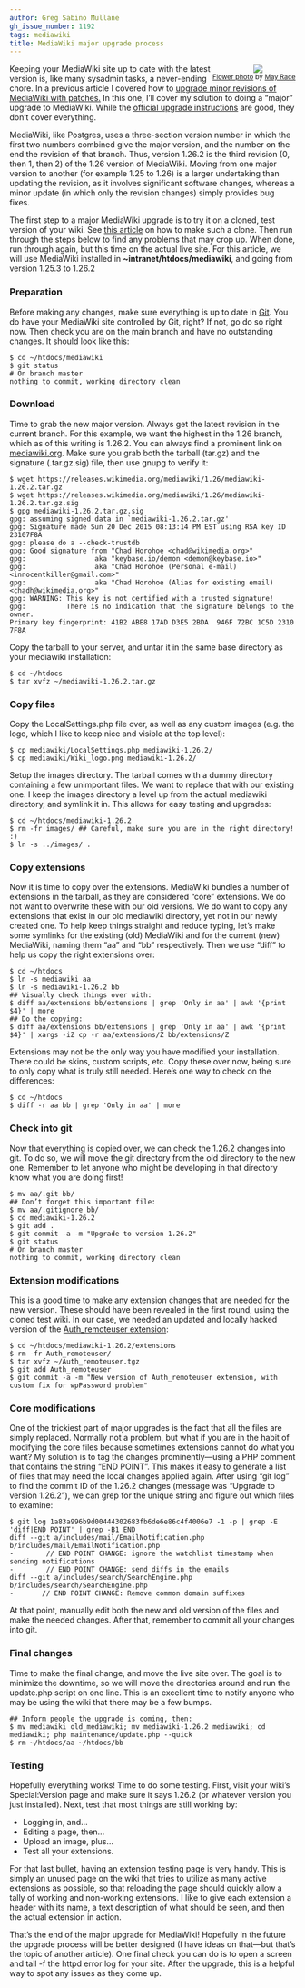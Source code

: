```yaml
---
author: Greg Sabino Mullane
gh_issue_number: 1192
tags: mediawiki
title: MediaWiki major upgrade process
---
```


<div class="separator" style="clear: both; float:right; text-align: center;"><a href="/blog/2016/01/13/mediawiki-major-upgrade-process/image-0-big.jpeg" id="jA0ECgMCAgq+j/dF5fVg0p8B+8AMgSoFokDOSe5KCFaxWZJhpt3VCeVufE4QxYsVo4JdJsN/neWFX+7wvaOGwJ4PWGvCJkIhTWbhp40tAbTL4uxmK3Qn7vru5vFtQvwJab4uSmKNp+lG4rTqWrHU2gi0wLlpFCKQ7WabVQ5cAdwwUInGP/13zrBj9J0Cg9FAZVjb5M9qFDNl6kip6Gg8dl5IXp+PKyhRd09Nng4yBKM==zRAb" imageanchor="1" style="clear: right; margin-bottom: 1em; margin-left: 1em;"><img border="0" src="/blog/2016/01/13/mediawiki-major-upgrade-process/image-0.jpeg"/></a><br/><small><a href="https://flic.kr/p/26krAr">Flower photo</a> by <a href="https://www.flickr.com/photos/mayrace/">May Race</a></small></div>

Keeping your MediaWiki site up to date with the latest version is, like many sysadmin tasks, a never-ending chore. In a previous article I covered how to [upgrade minor revisions of MediaWiki with patches.](/blog/2014/10/02/mediawiki-minor-upgrade-with-patches) In this one, I’ll cover my solution to doing a “major” upgrade to MediaWiki. While the [official upgrade instructions](https://www.mediawiki.org/wiki/Manual:Upgrading) are good, they don’t cover everything.

MediaWiki, like Postgres, uses a three-section version number in which the first two 
numbers combined give the major version, and the number on the end the revision of 
that branch. Thus, version 1.26.2 is the third revision (0, then 1, then 2) of the 
1.26 version of MediaWiki. Moving from one major version to another (for example 1.25 
to 1.26) is a larger undertaking than updating the revision, as it involves significant 
software changes, whereas a minor update (in which only the revision changes) simply 
provides bug fixes.

The first step to a major MediaWiki upgrade is to try it on a cloned, test version of your wiki.
See [this article](/blog/2015/06/06/mediawiki-complete-test-wiki-via-cloning) on how to make such a clone. Then run through the steps below to find any problems 
that may crop up. When done, run through again, but this time on the actual live site.
For this article, we will use MediaWiki installed in **~intranet/htdocs/mediawiki**, and 
going from version 1.25.3 to 1.26.2

### Preparation

Before making any changes, make sure everything is up to date in 
[Git](https://rogerdudler.github.io/git-guide/). You do have your MediaWiki 
site controlled by Git, right? If not, go do so right now. Then check you are on the main branch 
and have no outstanding changes. It should look like this:

```
$ cd ~/htdocs/mediawiki
$ git status
# On branch master
nothing to commit, working directory clean
```

### Download

Time to grab the new major version. Always get the latest revision in the current 
branch. For this example, we want the highest in the 1.26 branch, which as of this 
writing is 1.26.2. You can always find a prominent link on [mediawiki.org](https://mediawiki.org/). Make sure you 
grab both the tarball (tar.gz) and the signature (.tar.gz.sig) file, then use gnupg to verify it:

```
$ wget https://releases.wikimedia.org/mediawiki/1.26/mediawiki-1.26.2.tar.gz
$ wget https://releases.wikimedia.org/mediawiki/1.26/mediawiki-1.26.2.tar.gz.sig
$ gpg mediawiki-1.26.2.tar.gz.sig 
gpg: assuming signed data in `mediawiki-1.26.2.tar.gz'
gpg: Signature made Sun 20 Dec 2015 08:13:14 PM EST using RSA key ID 23107F8A
gpg: please do a --check-trustdb
gpg: Good signature from "Chad Horohoe <chad@wikimedia.org>"
gpg:                 aka "keybase.io/demon <demon@keybase.io>"
gpg:                 aka "Chad Horohoe (Personal e-mail) <innocentkiller@gmail.com>"
gpg:                 aka "Chad Horohoe (Alias for existing email) <chadh@wikimedia.org>"
gpg: WARNING: This key is not certified with a trusted signature!
gpg:          There is no indication that the signature belongs to the owner.
Primary key fingerprint: 41B2 ABE8 17AD D3E5 2BDA  946F 72BC 1C5D 2310 7F8A
```

Copy the tarball to your server, and untar it in the same base directory as your 
mediawiki installation:

```
$ cd ~/htdocs
$ tar xvfz ~/mediawiki-1.26.2.tar.gz
```

### Copy files

Copy the LocalSettings.php file over, as well as any custom images (e.g. the logo, which I like 
to keep nice and visible at the top level):

```
$ cp mediawiki/LocalSettings.php mediawiki-1.26.2/
$ cp mediawiki/Wiki_logo.png mediawiki-1.26.2/
```

Setup the images directory. The tarball comes with a dummy directory containing a few unimportant files. We want to replace 
that with our existing one. I keep the images directory a level up from the actual mediawiki 
directory, and symlink it in. This allows for easy testing and upgrades:

```
$ cd ~/htdocs/mediawiki-1.26.2
$ rm -fr images/ ## Careful, make sure you are in the right directory! :)
$ ln -s ../images/ .
```

### Copy extensions

Now it is time to copy over the extensions. MediaWiki bundles a number of extensions in 
the tarball, as they are considered “core” extensions. We do not want to overwrite these 
with our old versions. We do want to copy any extensions that exist in our old 
mediawiki directory, yet not in our newly created one. To help keep things straight and 
reduce typing, let’s make some symlinks for the existing (old) MediaWiki and for the 
current (new) MediaWiki, naming them “aa” and “bb” respectively. Then we use “diff” to help 
us copy the right extensions over:

```
$ cd ~/htdocs
$ ln -s mediawiki aa
$ ln -s mediawiki-1.26.2 bb
## Visually check things over with:
$ diff aa/extensions bb/extensions | grep 'Only in aa' | awk '{print $4}' | more
## Do the copying:
$ diff aa/extensions bb/extensions | grep 'Only in aa' | awk '{print $4}' | xargs -iZ cp -r aa/extensions/Z bb/extensions/Z
```

Extensions may not be the only way you have modified your installation. There could 
be skins, custom scripts, etc. Copy these over now, being sure to only copy what is 
truly still needed. Here’s one way to check on the differences:

```
$ cd ~/htdocs
$ diff -r aa bb | grep 'Only in aa' | more
```

### Check into git

Now that everything is copied over, we can check the 1.26.2 changes into git. To do 
so, we will move the git directory from the old directory to the new one. Remember to let anyone who might 
be developing in that directory know what you are doing first!

```
$ mv aa/.git bb/
## Don’t forget this important file:
$ mv aa/.gitignore bb/
$ cd mediawiki-1.26.2
$ git add .
$ git commit -a -m "Upgrade to version 1.26.2"
$ git status
# On branch master
nothing to commit, working directory clean
```

### Extension modifications

This is a good time to make any extension changes that are needed for the new version. 
These should have been revealed in the first round, using the cloned test wiki. In our case, 
we needed an updated and locally hacked version of the [Auth_remoteuser extension](https://www.mediawiki.org/wiki/Extension:Auth_remoteuser):

```
$ cd ~/htdocs/mediawiki-1.26.2/extensions
$ rm -fr Auth_remoteuser/
$ tar xvfz ~/Auth_remoteuser.tgz
$ git add Auth_remoteuser
$ git commit -a -m "New version of Auth_remoteuser extension, with custom fix for wpPassword problem"
```

### Core modifications

One of the trickiest part of major upgrades is the fact that all the files are simply replaced. 
Normally not a problem, but what if you are in the habit of modifying the core files because sometimes 
extensions cannot do what you want? My solution is to tag the changes prominently—​using a PHP comment 
that contains the string “END POINT”. This makes it easy to generate a list of files that may 
need the local changes applied again. After using “git log” to find the commit ID of the 1.26.2 
changes (message was “Upgrade to version 1.26.2”), we can grep for the unique string and 
figure out which files to examine:

```
$ git log 1a83a996b9d00444302683fb6de6e86c4f4006e7 -1 -p | grep -E 'diff|END POINT' | grep -B1 END
diff --git a/includes/mail/EmailNotification.php b/includes/mail/EmailNotification.php
-        // END POINT CHANGE: ignore the watchlist timestamp when sending notifications
-        // END POINT CHANGE: send diffs in the emails
diff --git a/includes/search/SearchEngine.php b/includes/search/SearchEngine.php
-       // END POINT CHANGE: Remove common domain suffixes
```

At that point, manually edit both the new and old version of the files and make the 
needed changes. After that, remember to commit all your changes into git.

### Final changes

Time to make the final change, and move the live site over. The goal is to minimize the downtime, 
so we will move the directories around and run the update.php script on one line. This is an excellent 
time to notify anyone who may be using the wiki that there may be a few bumps.

```
## Inform people the upgrade is coming, then:
$ mv mediawiki old_mediawiki; mv mediawiki-1.26.2 mediawiki; cd mediawiki; php maintenance/update.php --quick
$ rm ~/htdocs/aa ~/htdocs/bb
```

### Testing

Hopefully everything works! Time to do some testing. First, visit your wiki’s Special:Version page and 
make sure it says 1.26.2 (or whatever version you just installed). Next, test that most things are still 
working by:

- Logging in, and...
 - Editing a page, then...
 - Upload an image, plus...
 - Test all your extensions.

For that last bullet, having an extension testing page is very handy. This is simply an unused page on the 
wiki that tries to utilize as many active extensions as possible, so that reloading the page should quickly 
allow a tally of working and non-working extensions. I like to give each extension a header with its name, 
a text description of what should be seen, and then the actual extension in action.

That’s the end of the major upgrade for MediaWiki! Hopefully in the future the upgrade process will 
be better designed (I have ideas on that—​but that’s the topic of another article). One final check you can do is to 
open a screen and tail -f the httpd error log for your site. After the upgrade, this is a helpful 
way to spot any issues as they come up.
